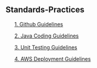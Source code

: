 ## Standards-Practices

&nbsp;&nbsp;&nbsp;&nbsp;&nbsp;&nbsp;[1. Github Guidelines](../master/Guidelines/Github-Guidelines.md)

&nbsp;&nbsp;&nbsp;&nbsp;&nbsp;&nbsp;[2. Java Coding Guidelines](../master/Guidelines/Java-Coding-Guidelines.md)

&nbsp;&nbsp;&nbsp;&nbsp;&nbsp;&nbsp;[3. Unit Testing Guidelines](../master/Guidelines/Unit-Testing-Guidelines.md)

&nbsp;&nbsp;&nbsp;&nbsp;&nbsp;&nbsp;[4. AWS Deployment Guidelines](../master/Guidelines/AWS-Deployment-Guidelines.md)

